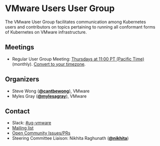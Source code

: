<!---
This is an autogenerated file!

Please do not edit this file directly, but instead make changes to the
sigs.yaml file in the project root.

To understand how this file is generated, see https://git.k8s.io/community/generator/README.md
--->
# VMware Users User Group

The VMware User Group facilitates communication among Kubernetes users and contributors on topics pertaining to running all conformant forms of Kubernetes on VMware infrastructure.

## Meetings
* Regular User Group Meeting: [Thursdays at 11:00 PT (Pacific Time)](https://docs.google.com/document/d/1ujpqj4hhcIBrSCK2qn6J1r--3QyD96rfDjXTZQ7n7Mw/edit) (monthly). [Convert to your timezone](http://www.thetimezoneconverter.com/?t=11:00&tz=PT%20%28Pacific%20Time%29).

## Organizers

* Steve Wong (**[@cantbewong](https://github.com/cantbewong)**), VMware
* Myles Gray (**[@mylesagray](https://github.com/mylesagray)**), VMware

## Contact
- Slack: [#ug-vmware](https://kubernetes.slack.com/messages/ug-vmware)
- [Mailing list](https://groups.google.com/forum/#!forum/kubernetes-ug-vmware)
- [Open Community Issues/PRs](https://github.com/kubernetes/community/labels/ug%2Fvmware-users)
- Steering Committee Liaison: Nikhita Raghunath (**[@nikhita](https://github.com/nikhita)**)
<!-- BEGIN CUSTOM CONTENT -->

<!-- END CUSTOM CONTENT -->
